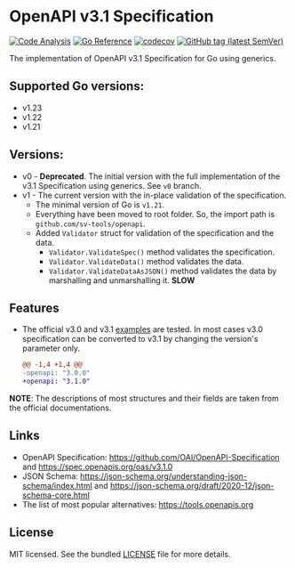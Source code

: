 # OpenAPI v3.1 Specification

[![Code Analysis](https://github.com/sv-tools/openapi/actions/workflows/checks.yaml/badge.svg)](https://github.com/sv-tools/openapi/actions/workflows/checks.yaml)
[![Go Reference](https://pkg.go.dev/badge/github.com/sv-tools/openapi.svg)](https://pkg.go.dev/github.com/sv-tools/openapi)
[![codecov](https://codecov.io/gh/sv-tools/openapi/branch/main/graph/badge.svg?token=0XVOTDR1CW)](https://codecov.io/gh/sv-tools/openapi)
[![GitHub tag (latest SemVer)](https://img.shields.io/github/v/tag/sv-tools/openapi?style=flat)](https://github.com/sv-tools/openapi/releases)

The implementation of OpenAPI v3.1 Specification for Go using generics.

## Supported Go versions:

* v1.23
* v1.22
* v1.21

## Versions:

* v0 - **Deprecated**. The initial version with the full implementation of the v3.1 Specification using generics. See `v0` branch.
* v1 - The current version with the in-place validation of the specification. 
  * The minimal version of Go is `v1.21`.
  * Everything have been moved to root folder. So, the import path is `github.com/sv-tools/openapi`.
  * Added `Validator` struct for validation of the specification and the data.
    * `Validator.ValidateSpec()` method validates the specification.
    * `Validator.ValidateData()` method validates the data.
    * `Validator.ValidateDataAsJSON()` method validates the data by marshalling and unmarshalling it. **SLOW**

## Features

* The official v3.0 and v3.1 [examples](https://github.com/OAI/OpenAPI-Specification/tree/main/examples) are tested.
  In most cases v3.0 specification can be converted to v3.1 by changing the version's parameter only.
  ```diff
  @@ -1,4 +1,4 @@
  -openapi: "3.0.0"
  +openapi: "3.1.0"
  ```

**NOTE**: The descriptions of most structures and their fields are taken from the official documentations.

## Links

* OpenAPI Specification: <https://github.com/OAI/OpenAPI-Specification> and <https://spec.openapis.org/oas/v3.1.0>
* JSON Schema: <https://json-schema.org/understanding-json-schema/index.html> and <https://json-schema.org/draft/2020-12/json-schema-core.html>
* The list of most popular alternatives: <https://tools.openapis.org>

## License

MIT licensed. See the bundled [LICENSE](LICENSE) file for more details.
